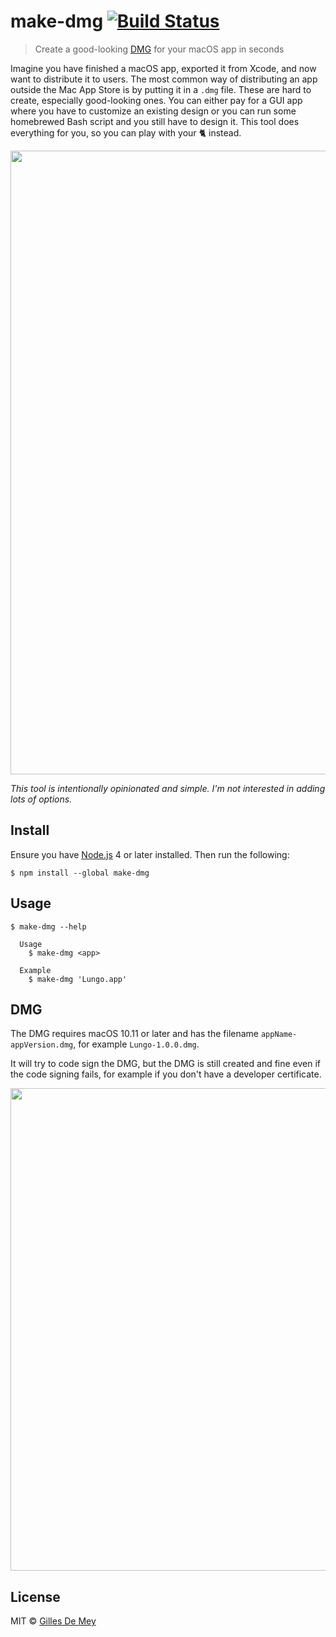 # make-dmg [![Build Status](https://travis-ci.org/gillesdemey/make-dmg.svg?branch=master)](https://travis-ci.org/gillesdemey/make-dmg)

> Create a good-looking [DMG](https://en.m.wikipedia.org/wiki/Apple_Disk_Image) for your macOS app in seconds

Imagine you have finished a macOS app, exported it from Xcode, and now want to distribute it to users. The most common way of distributing an app outside the Mac App Store is by putting it in a `.dmg` file. These are hard to create, especially good-looking ones. You can either pay for a GUI app where you have to customize an existing design or you can run some homebrewed Bash script and you still have to design it. This tool does everything for you, so you can play with your 🐈 instead.

<img src="screenshot-cli.gif" width="998">

*This tool is intentionally opinionated and simple. I'm not interested in adding lots of options.*


## Install

Ensure you have [Node.js](https://nodejs.org) 4 or later installed. Then run the following:

```
$ npm install --global make-dmg
```


## Usage

```
$ make-dmg --help

  Usage
    $ make-dmg <app>

  Example
    $ make-dmg 'Lungo.app'
```


## DMG

The DMG requires macOS 10.11 or later and has the filename `appName-appVersion.dmg`, for example `Lungo-1.0.0.dmg`.

It will try to code sign the DMG, but the DMG is still created and fine even if the code signing fails, for example if you don't have a developer certificate.

<img src="screenshot-dmg.png" width="772">


## License

MIT © [Gilles De Mey](https://gilles.demey.io)
